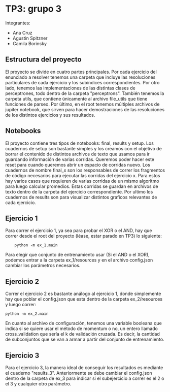 # TP3: grupo 3
Integrantes:
* Ana Cruz
* Agustin Spitzner
* Camila Borinsky

## Estructura del proyecto
El proyecto se divide en cuatro partes principales. Por cada ejercicio del enunciado a resolver tenemos una carpeta que incluye las resoluciones particulares de cada ejercicio y los subíndices correspondientes. Por otro lado, tenemos las implementaciones de las distintas clases de perceptrones, todo dentro de la carpeta "perceptrons". También tenemos la carpeta utils, que contiene únicamente al archivo file_utils que tiene funciones de parseo. Por último, en el root tenemos múltiples archivos de jupiter notebook, que sirven para hacer demostraciones de las resoluciones de los distintos ejercicios y sus resultados. 

## Notebooks
El proyecto contiene tres tipos de notebooks: final, results y setup. Los cuadernos de setup son bastante simples y los creamos con el objetivo de borrar el contenido de distintos archivos de texto que usamos para ir guardando información de varias corridas. Queremos poder hacer este reset para cuando queremos abrir un espacio de corridas nuevo. Los cuadernos de nombre final_x son los responsables de correr los fragmentos de código necesarios para ejecutar las corridas del ejercicio x. Para estos hay varios casos que requieren de varias corridas de un mismo algoritmo para luego calcular promedios. Estas corridas se guardan en archivos de texto dentro de la carpeta del ejercicio correspondiente. Por ultimo los cuadernos de results son para visualizar distintos graficos relevantes de cada ejercicio. 

## Ejercicio 1
Para correr el ejercicio 1, ya sea para probar el XOR o el AND, hay que correr desde el root del proyecto (léase, estar parado en TP3) lo siguiente:
```
    python -m ex_1.main
````
Para elegir que conjunto de entrenamiento usar (Si el AND o el XOR), podemos entrar a la carpeta ex_1/resources y en el archivo config.json cambiar los parámetros necesarios. 

## Ejercicio 2
Correr el ejercicio 2 es bastante análogo al ejercicio 1, donde simplemente hay que poblar el config.json que esta dentro de la carpeta ex_2/resources y luego correr:
```
python -m ex_2.main
```
En cuanto al archivo de configuración, tenemos una variable booleana que indica si se quiere usar el método de momentum o no, un entero llamado cross_validation que sería el k de validación cruzada. Es decir, la cantidad de subconjuntos que se van a armar a partir del conjunto de entrenamiento.


## Ejercicio 3
Para el ejercicio 3, la manera ideal de conseguir los resultados es mediante el cuaderno "results_3". Anteriormente se debe cambiar el config.json dentro de la carpeta de ex_3 para indicar si el subejercicio a correr es el 2 o el 3 y cualquier otro parámetro. 



